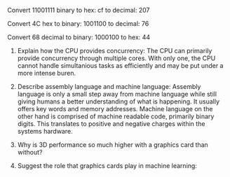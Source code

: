 Convert 11001111 binary
to hex:  cf
to decimal: 207

Convert 4C hex
to binary: 1001100
to decimal: 76

Convert 68 decimal
to binary: 1000100
to hex: 44

<!-- Answers to the Short Answer Essay Questions go here -->

1. Explain how the CPU provides concurrency:
The CPU can primarily provide concurrency through multiple cores.
With only one, the CPU cannot handle simultanious tasks as
efficiently and may be put under a more intense buren.


2. Describe assembly language and machine language:
Assembly language is only a small step away from machine language
while still giving humans a better understanding of what is happening.
It usually offers key words and memory addresses. Machine language
on the other hand is comprised of machine readable code, primarily
binary digits. This translates to positive and negative charges
within the systems hardware.


3. Why is 3D performance so much higher with a graphics card than without?


4. Suggest the role that graphics cards play in machine learning:
